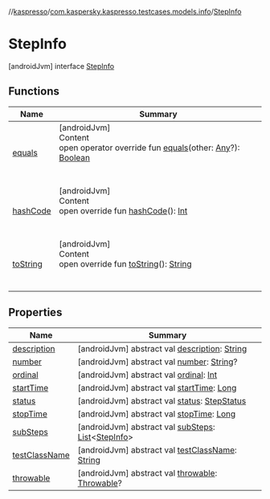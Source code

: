 //[kaspresso](../../index.md)/[com.kaspersky.kaspresso.testcases.models.info](../index.md)/[StepInfo](index.md)



# StepInfo  
 [androidJvm] interface [StepInfo](index.md)   


## Functions  
  
|  Name|  Summary| 
|---|---|
| [equals](https://kotlinlang.org/api/latest/jvm/stdlib/kotlin/-any/equals.html)| [androidJvm]  <br>Content  <br>open operator override fun [equals](https://kotlinlang.org/api/latest/jvm/stdlib/kotlin/-any/equals.html)(other: [Any](https://kotlinlang.org/api/latest/jvm/stdlib/kotlin/-any/index.html)?): [Boolean](https://kotlinlang.org/api/latest/jvm/stdlib/kotlin/-boolean/index.html)  <br><br><br>
| [hashCode](https://kotlinlang.org/api/latest/jvm/stdlib/kotlin/-any/hash-code.html)| [androidJvm]  <br>Content  <br>open override fun [hashCode](https://kotlinlang.org/api/latest/jvm/stdlib/kotlin/-any/hash-code.html)(): [Int](https://kotlinlang.org/api/latest/jvm/stdlib/kotlin/-int/index.html)  <br><br><br>
| [toString](https://kotlinlang.org/api/latest/jvm/stdlib/kotlin/-any/to-string.html)| [androidJvm]  <br>Content  <br>open override fun [toString](https://kotlinlang.org/api/latest/jvm/stdlib/kotlin/-any/to-string.html)(): [String](https://kotlinlang.org/api/latest/jvm/stdlib/kotlin/-string/index.html)  <br><br><br>


## Properties  
  
|  Name|  Summary| 
|---|---|
| [description](index.md#com.kaspersky.kaspresso.testcases.models.info/StepInfo/description/#/PointingToDeclaration/)|  [androidJvm] abstract val [description](index.md#com.kaspersky.kaspresso.testcases.models.info/StepInfo/description/#/PointingToDeclaration/): [String](https://kotlinlang.org/api/latest/jvm/stdlib/kotlin/-string/index.html)   <br>
| [number](index.md#com.kaspersky.kaspresso.testcases.models.info/StepInfo/number/#/PointingToDeclaration/)|  [androidJvm] abstract val [number](index.md#com.kaspersky.kaspresso.testcases.models.info/StepInfo/number/#/PointingToDeclaration/): [String](https://kotlinlang.org/api/latest/jvm/stdlib/kotlin/-string/index.html)?   <br>
| [ordinal](index.md#com.kaspersky.kaspresso.testcases.models.info/StepInfo/ordinal/#/PointingToDeclaration/)|  [androidJvm] abstract val [ordinal](index.md#com.kaspersky.kaspresso.testcases.models.info/StepInfo/ordinal/#/PointingToDeclaration/): [Int](https://kotlinlang.org/api/latest/jvm/stdlib/kotlin/-int/index.html)   <br>
| [startTime](index.md#com.kaspersky.kaspresso.testcases.models.info/StepInfo/startTime/#/PointingToDeclaration/)|  [androidJvm] abstract val [startTime](index.md#com.kaspersky.kaspresso.testcases.models.info/StepInfo/startTime/#/PointingToDeclaration/): [Long](https://kotlinlang.org/api/latest/jvm/stdlib/kotlin/-long/index.html)   <br>
| [status](index.md#com.kaspersky.kaspresso.testcases.models.info/StepInfo/status/#/PointingToDeclaration/)|  [androidJvm] abstract val [status](index.md#com.kaspersky.kaspresso.testcases.models.info/StepInfo/status/#/PointingToDeclaration/): [StepStatus](../../com.kaspersky.kaspresso.testcases.models/-step-status/index.md)   <br>
| [stopTime](index.md#com.kaspersky.kaspresso.testcases.models.info/StepInfo/stopTime/#/PointingToDeclaration/)|  [androidJvm] abstract val [stopTime](index.md#com.kaspersky.kaspresso.testcases.models.info/StepInfo/stopTime/#/PointingToDeclaration/): [Long](https://kotlinlang.org/api/latest/jvm/stdlib/kotlin/-long/index.html)   <br>
| [subSteps](index.md#com.kaspersky.kaspresso.testcases.models.info/StepInfo/subSteps/#/PointingToDeclaration/)|  [androidJvm] abstract val [subSteps](index.md#com.kaspersky.kaspresso.testcases.models.info/StepInfo/subSteps/#/PointingToDeclaration/): [List](https://kotlinlang.org/api/latest/jvm/stdlib/kotlin.collections/-list/index.html)<[StepInfo](index.md)>   <br>
| [testClassName](index.md#com.kaspersky.kaspresso.testcases.models.info/StepInfo/testClassName/#/PointingToDeclaration/)|  [androidJvm] abstract val [testClassName](index.md#com.kaspersky.kaspresso.testcases.models.info/StepInfo/testClassName/#/PointingToDeclaration/): [String](https://kotlinlang.org/api/latest/jvm/stdlib/kotlin/-string/index.html)   <br>
| [throwable](index.md#com.kaspersky.kaspresso.testcases.models.info/StepInfo/throwable/#/PointingToDeclaration/)|  [androidJvm] abstract val [throwable](index.md#com.kaspersky.kaspresso.testcases.models.info/StepInfo/throwable/#/PointingToDeclaration/): [Throwable](https://kotlinlang.org/api/latest/jvm/stdlib/kotlin/-throwable/index.html)?   <br>

